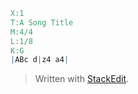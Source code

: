 
```abc
X:1
T:A Song Title
M:4/4
L:1/8
K:G
|ABc d|z4 a4|
```

> Written with [StackEdit](https://stackedit.io/).
<!--stackedit_data:
eyJoaXN0b3J5IjpbLTE2Mzg5OTg5NTgsLTE0NDcxOTk1OTMsNz
MwOTk4MTE2XX0=
-->